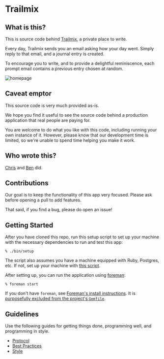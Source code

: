 Trailmix
========

What is this?
-------------
This is source code behind [Trailmix], a private place to write.

Every day, Trailmix sends you an email asking how your day went. Simply reply
to that email, and a journal entry is created.

To encourage you to write, and to provide a delightful reminiscence, each
prompt email contains a previous entry chosen at random.

![homepage](https://cloud.githubusercontent.com/assets/65323/4512764/26484d88-4b44-11e4-9a79-7ee06d6942e7.png)

[Trailmix]: https://www.trailmix.life

Caveat emptor
-------------

This source code is very much provided as-is.

We hope you find it useful to see the source code behind a production
application that real people are paying for.

You are welcome to do what you like with this code, including running your own
instance of it. However, please know that our development time is limited, so
we're unable to spend time helping you make it work.

Who wrote this?
---------------

[Chris] and [Ben] did.

[Chris]: http://twitter.com/chrishunt
[Ben]: http://twitter.com/r00k

Contributions
-------------

Our goal is to keep the functionality of this app very focused. Please ask
before opening a pull to add features.

That said, if you find a bug, please do open an issue!

Getting Started
---------------

After you have cloned this repo, run this setup script to set up your machine
with the necessary dependencies to run and test this app:

    % ./bin/setup

The script also assumes you have a machine equipped with Ruby, Postgres, etc.
If not, set up your machine with [this script].

[this script]: https://github.com/thoughtbot/laptop

After setting up, you can run the application using [foreman]:

    % foreman start

If you don't have `foreman`, see [Foreman's install instructions][foreman]. It
is [purposefully excluded from the project's `Gemfile`][exclude].

[foreman]: https://github.com/ddollar/foreman
[exclude]: https://github.com/ddollar/foreman/pull/437#issuecomment-41110407

Guidelines
----------

Use the following guides for getting things done, programming well, and
programming in style.

* [Protocol](http://github.com/thoughtbot/guides/blob/master/protocol)
* [Best Practices](http://github.com/thoughtbot/guides/blob/master/best-practices)
* [Style](http://github.com/thoughtbot/guides/blob/master/style)
